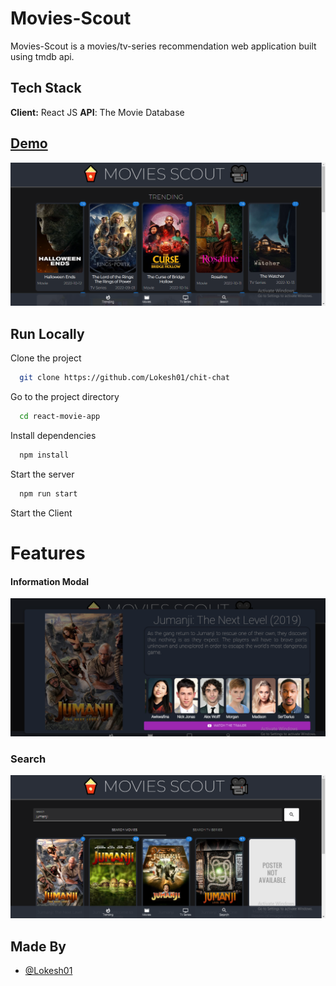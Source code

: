 # Movies-Scout

Movies-Scout is a movies/tv-series recommendation web application built using tmdb api.

## Tech Stack

**Client:** React JS
**API**: The Movie Database
  
## [Demo](https://movies-scout.netlify.app)

![](/screenshots/mainpage.png)

## Run Locally

Clone the project

```bash
  git clone https://github.com/Lokesh01/chit-chat
```

Go to the project directory

```bash
  cd react-movie-app
```

Install dependencies

```bash
  npm install
```

Start the server

```bash
  npm run start
```
Start the Client


  
# Features

#### Information Modal
![](screenshots/InfoModal.png)

### Search
![](screenshots/search.png)
## Made By

- [@Lokesh01](https://github.com/Lokesh01)